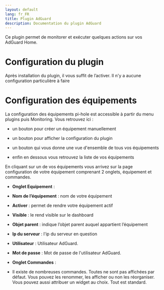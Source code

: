 ```yaml
---
layout: default
lang: fr_FR
title: Plugin AdGuard
description: Documentation du plugin AdGuard
---
```


Ce plugin permet de monitorer et exécuter quelques actions sur vos AdGuard Home.

Configuration du plugin 
=======================

Après installation du plugin, il vous suffit de l’activer. Il n'y a aucune configuration particulière à faire

Configuration des équipements 
=============================

La configuration des équipements pi-hole est accessible à partir du menu
plugins puis Monitoring. Vous retrouvez ici :

-   un bouton pour créer un équipement manuellement

-   un bouton pour afficher la configuration du plugin

-   un bouton qui vous donne une vue d'ensemble de tous vos équipements

-   enfin en dessous vous retrouvez la liste de vos équipements

En cliquant sur un de vos équipements vous arrivez sur la page
configuration de votre équipement comprenant 2 onglets, équipement et
commandes.

-   **Onglet Equipement** :

-   **Nom de l’équipement** : nom de votre équipement

-   **Activer** : permet de rendre votre équipement actif

-   **Visible** : le rend visible sur le dashboard

-   **Objet parent** : indique l’objet parent auquel appartient
    l’équipement

-   **Ip du serveur** : l'ip du serveur en question

-   **Utilisateur** : Utilisateur AdGuard.

-	**Mot de passe** : Mot de passe de l'utilisateur AdGuard.

-   **Onglet Commandes** :

-   Il existe de nombreuses commandes. Toutes ne sont pas affichées par défaut. Vous pouvez les renommer, les afficher ou non les réorganiser. 
Vous pouvez aussi attribuer un widget au choix. Tout est standard.

